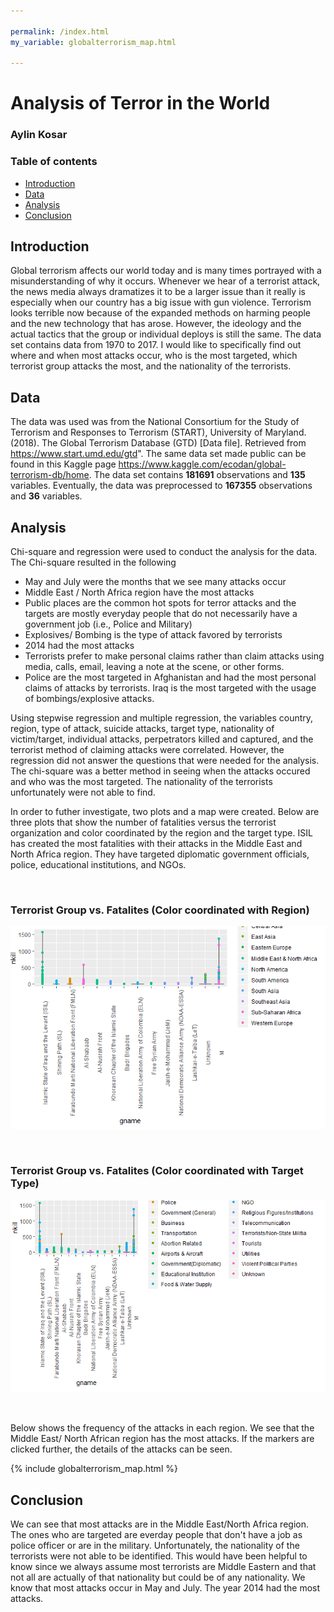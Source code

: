 ```yaml
---

permalink: /index.html
my_variable: globalterrorism_map.html

---
```


# Analysis of Terror in the World
### Aylin Kosar

### Table of contents

- [Introduction](#Introduction)
- [Data](#Data)
- [Analysis](#Analysis)
- [Conclusion](#Conclusion)


## Introduction

Global terrorism affects our world today and is many times portrayed with a misunderstanding of why it occurs. Whenever we hear of a terrorist attack, the news media always dramatizes it to be a larger issue than it really is especially when our country has a big issue with gun violence. Terrorism looks terrible now because of the expanded methods on harming people and the new technology that has arose. However, the ideology and the actual tactics that the group or individual deploys is still the same. The data set contains data from 1970 to 2017. I would like to specifically find out where and when most attacks occur, who is the most targeted, which terrorist group attacks the most, and the nationality of the terrorists. 


## Data 

The data was used was from the National Consortium for the Study of Terrorism and Responses to Terrorism (START), University of Maryland. (2018). The Global Terrorism Database (GTD) [Data file]. Retrieved from https://www.start.umd.edu/gtd". The same data set made public can be found in this Kaggle page https://www.kaggle.com/ecodan/global-terrorism-db/home. The data set contains **181691** observations and **135** variables. Eventually, the data was preprocessed to **167355** observations and **36** variables. 
 
## Analysis 

Chi-square and regression were used to conduct the analysis for the data. The Chi-square resulted in the following

+ May and July were the months that we see many attacks occur
+ Middle East / North Africa region have the most attacks
+ Public places are the common hot spots for terror attacks and the targets are mostly everyday people that do not necessarily have a government job (i.e., Police and   Military)
+ Explosives/ Bombing is the type of attack favored by terrorists
+ 2014 had the most attacks
+ Terrorists prefer to make personal claims rather than claim attacks using media, calls, email, leaving a note at the scene, or other     forms.
+ Police are the most targeted in Afghanistan and had the most personal claims of attacks by terrorists. Iraq is the most targeted with the usage of bombings/explosive attacks.

Using stepwise regression and multiple regression, the variables country, region, type of attack, suicide attacks, target type, nationality of victim/target, individual attacks, perpetrators killed and captured, and the terrorist method of claiming attacks were correlated. However, the regression did not answer the questions that were needed for the analysis. The chi-square was a better method in seeing when the attacks occured and who was the most targeted. The nationality of the terrorists unfortunately were not able to find.

In order to futher investigate, two plots and a map were created. Below are three plots that show the number of fatalities versus the terrorist organization and color coordinated by the region and the target type. ISIL has created the most fatalities with their attacks in the Middle East and North Africa region. They have targeted diplomatic government officials, police, educational institutions, and NGOs.

&nbsp;&nbsp;
### Terrorist Group vs. Fatalites  (Color coordinated with Region)
![Plot 1](Plot%201.PNG)

&nbsp;&nbsp;
### Terrorist Group vs. Fatalites  (Color coordinated with Target Type)

![plot2](plot2.PNG)

&nbsp;&nbsp;

Below shows the frequency of the attacks in each region. We see that the Middle East/ North African region has the most attacks. If the markers are clicked further, the details of the attacks can be seen. 


{% include globalterrorism_map.html %}

 
## Conclusion    
 
We can see that most attacks are in the Middle East/North Africa region. The ones who are targeted are everday people that don't have a job as police officer or are in the military. Unfortunately, the nationality of the terrorists were not able to be identified. This would have been helpful to know since we always assume most terrorists are Middle Eastern and that not all are actually of that nationality but could be of any nationality. We know that most attacks occur in May and July. The year 2014 had the most attacks.
 
 
